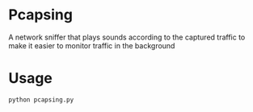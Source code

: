 # Pcapsing

A network sniffer that plays sounds according to the captured traffic to make it easier to monitor traffic in the background

# Usage
`python pcapsing.py`

